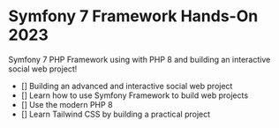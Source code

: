 # Symfony 7 Framework Hands-On 2023

Symfony 7 PHP Framework using with PHP 8 and building an interactive social web project!

- [] Building an advanced and interactive social web project
- [] Learn how to use Symfony Framework to build web projects
- [] Use the modern PHP 8
- [] Learn Tailwind CSS by building a practical project
